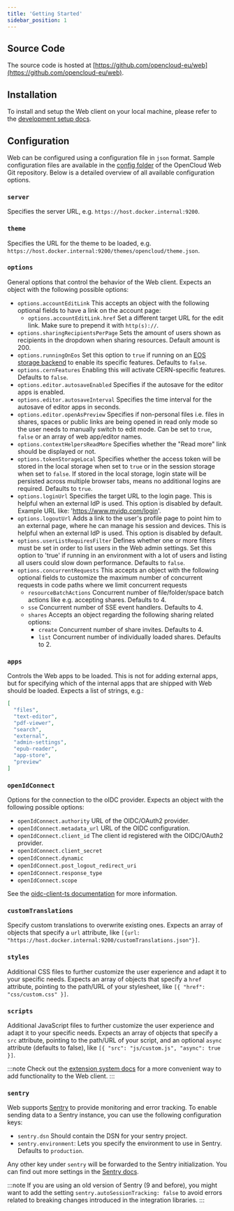 ```yaml
---
title: 'Getting Started'
sidebar_position: 1
---
```


## Source Code

The source code is hosted at [https://github.com/opencloud-eu/web](https://github.com/opencloud-eu/web).

## Installation

To install and setup the Web client on your local machine, please refer to the [development setup docs](./development/tooling.md#development-setup).

## Configuration

Web can be configured using a configuration file in `json` format. Sample configuration files are available in the [config folder](https://github.com/opencloud-eu/web/tree/main/config) of the OpenCloud Web Git repository. Below is a detailed overview of all available configuration options.

### `server`

Specifies the server URL, e.g. `https://host.docker.internal:9200`.

### `theme`

Specifies the URL for the theme to be loaded, e.g. `https://host.docker.internal:9200/themes/opencloud/theme.json`.

### `options`

General options that control the behavior of the Web client. Expects an object with the following possible options:

- `options.accountEditLink` This accepts an object with the following optional fields to have a link on the account page:
  - `options.accountEditLink.href` Set a different target URL for the edit link. Make sure to prepend it with `http(s)://`.
- `options.sharingRecipientsPerPage` Sets the amount of users shown as recipients in the dropdown when sharing resources. Default amount is 200.
- `options.runningOnEos` Set this option to `true` if running on an [EOS storage backend](https://eos-web.web.cern.ch/eos-web/) to enable its specific features. Defaults to `false`.
- `options.cernFeatures` Enabling this will activate CERN-specific features. Defaults to `false`.
- `options.editor.autosaveEnabled` Specifies if the autosave for the editor apps is enabled.
- `options.editor.autosaveInterval` Specifies the time interval for the autosave of editor apps in seconds.
- `options.editor.openAsPreview` Specifies if non-personal files i.e. files in shares, spaces or public links are being opened in read only mode so the user needs to manually switch to edit mode. Can be set to `true`, `false` or an array of web app/editor names.
- `options.contextHelpersReadMore` Specifies whether the "Read more" link should be displayed or not.
- `options.tokenStorageLocal` Specifies whether the access token will be stored in the local storage when set to `true` or in the session storage when set to `false`. If stored in the local storage, login state will be persisted across multiple browser tabs, means no additional logins are required. Defaults to `true`.
- `options.loginUrl` Specifies the target URL to the login page. This is helpful when an external IdP is used. This option is disabled by default. Example URL like: 'https://www.myidp.com/login'.
- `options.logoutUrl` Adds a link to the user's profile page to point him to an external page, where he can manage his session and devices. This is helpful when an external IdP is used. This option is disabled by default.
- `options.userListRequiresFilter` Defines whether one or more filters must be set in order to list users in the Web admin settings. Set this option to 'true' if running in an environment with a lot of users and listing all users could slow down performance. Defaults to `false`.
- `options.concurrentRequests` This accepts an object with the following optional fields to customize the maximum number of concurrent requests in code paths where we limit concurrent requests
  - `resourceBatchActions` Concurrent number of file/folder/space batch actions like e.g. accepting shares. Defaults to 4.
  - `sse` Concurrent number of SSE event handlers. Defaults to 4.
  - `shares` Accepts an object regarding the following sharing related options:
    - `create` Concurrent number of share invites. Defaults to 4.
    - `list` Concurrent number of individually loaded shares. Defaults to 2.

### `apps`

Controls the Web apps to be loaded. This is not for adding external apps, but for specifying which of the internal apps that are shipped with Web should be loaded. Expects a list of strings, e.g.:

```json
[
  "files",
  "text-editor",
  "pdf-viewer",
  "search",
  "external",
  "admin-settings",
  "epub-reader",
  "app-store",
  "preview"
]
```

### `openIdConnect`

Options for the connection to the oIDC provider. Expects an object with the following possible options:

- `openIdConnect.authority` URL of the OIDC/OAuth2 provider.
- `openIdConnect.metadata_url` URL of the OIDC configuration.
- `openIdConnect.client_id` The client id registered with the OIDC/OAuth2 provider.
- `openIdConnect.client_secret`
- `openIdConnect.dynamic`
- `openIdConnect.post_logout_redirect_uri`
- `openIdConnect.response_type`
- `openIdConnect.scope`

See the [oidc-client-ts documentation](https://authts.github.io/oidc-client-ts/interfaces/OidcClientSettings.html) for more information.

### `customTranslations`

Specify custom translations to overwrite existing ones. Expects an array of objects that specify a `url` attribute, like `[{url: "https://host.docker.internal:9200/customTranslations.json"}]`.

### `styles`

Additional CSS files to further customize the user experience and adapt it to your specific needs. Expects an array of objects that specify a `href` attribute, pointing to the path/URL of your stylesheet, like `[{ "href": "css/custom.css" }]`.

### `scripts`

Additional JavaScript files to further customize the user experience and adapt it to your specific needs. Expects an array of objects that specify a `src` attribute, pointing to the path/URL of your script, and an optional `async` attribute (defaults to false), like `[{ "src": "js/custom.js", "async": true }]`.

:::note
Check out the [extension system docs](./extension-system) for a more convenient way to add functionality to the Web client.
:::

### `sentry`

Web supports [Sentry](https://sentry.io/welcome/) to provide monitoring and error tracking.
To enable sending data to a Sentry instance, you can use the following configuration keys:

- `sentry.dsn` Should contain the DSN for your sentry project.
- `sentry.environment`: Lets you specify the environment to use in Sentry. Defaults to `production`.

Any other key under `sentry` will be forwarded to the Sentry initialization. You can find out more
settings in the [Sentry docs](https://docs.sentry.io/platforms/javascript/configuration/).

:::note
If you are using an old version of Sentry (9 and before), you might want to add the setting `sentry.autoSessionTracking: false` to avoid errors related to breaking changes introduced in the
integration libraries.
:::

